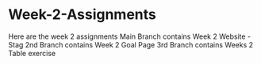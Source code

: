 # Week-2-Assignments
Here are the week 2 assignments
Main Branch contains Week 2 Website - Stag
2nd Branch contains Week 2 Goal Page
3rd Branch contains Weeks 2 Table exercise
